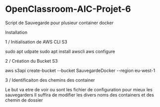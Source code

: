 # OpenClassroom-AIC-Projet-6

Script de Sauvegarde pour plusieur container docker

Installation

1 / Initialisation de AWS CLI S3

sudo apt udpate
sudo apt install awscli
aws configure

2 / Création du Bucket S3

aws s3api create-bucket --bucket SauvegardeDocker --region eu-west-1

3 / Identificaiton des chemins des container

Le but va etre de voir ou sont les fichier de configuration pour mieux les sauvegarders
Il suffira de modifier les divers noms des containers et des chemin de dossier